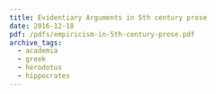 ```yaml
---
title: Evidentiary Arguments in 5th century prose
date: 2016-12-18
pdf: /pdfs/empiricism-in-5th-century-prose.pdf
archive_tags:
  - academia
  - greek
  - herodotus
  - hippocrates
---
```


